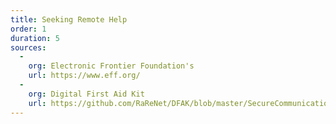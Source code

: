 ```yaml
---
title: Seeking Remote Help
order: 1
duration: 5
sources:
  -
    org: Electronic Frontier Foundation's
    url: https://www.eff.org/
  -
    org: Digital First Aid Kit
    url: https://github.com/RaReNet/DFAK/blob/master/SecureCommunication.md
---
```

